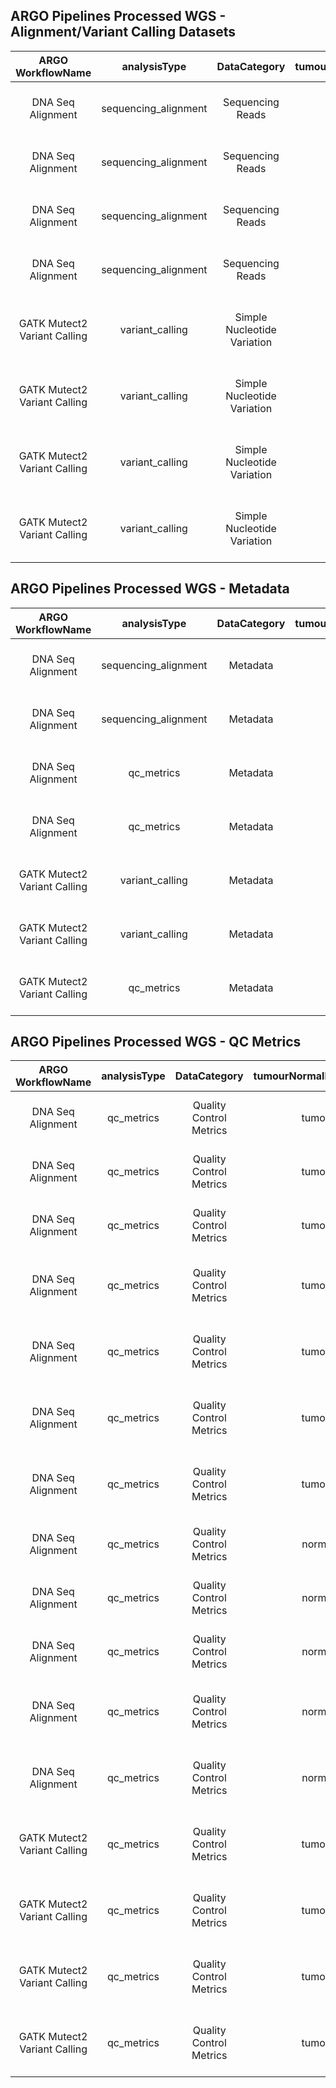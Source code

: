 ## ARGO Pipelines Processed WGS - Alignment/Variant Calling Datasets
**ARGO WorkflowName**|**analysisType**|**DataCategory**|**tumourNormalDesignation**|**FileType**|**OpenBucketURL**
:-----:|:-----:|:-----:|:-----:|:-----:|:-----:
DNA Seq Alignment|sequencing_alignment|Sequencing Reads|tumour|CRAM|https://object.cancercollaboratory.org:9080/swift/v1/genomics-public-data/benchmark-datasets/TCRB-CA/DO262483/WGS/sequencing_alignment/tumour/TCRB-CA.DO262483.SA622771.wgs.20211117.aln.cram
DNA Seq Alignment|sequencing_alignment|Sequencing Reads|tumour|CRAI|https://object.cancercollaboratory.org:9080/swift/v1/genomics-public-data/benchmark-datasets/TCRB-CA/DO262483/WGS/sequencing_alignment/tumour/TCRB-CA.DO262483.SA622771.wgs.20211117.aln.cram.crai
DNA Seq Alignment|sequencing_alignment|Sequencing Reads|normal|CRAM|https://object.cancercollaboratory.org:9080/swift/v1/genomics-public-data/benchmark-datasets/TCRB-CA/DO262483/WGS/sequencing_alignment/normal/TCRB-CA.DO262483.SA622770.wgs.20211118.aln.cram
DNA Seq Alignment|sequencing_alignment|Sequencing Reads|normal|CRAI|https://object.cancercollaboratory.org:9080/swift/v1/genomics-public-data/benchmark-datasets/TCRB-CA/DO262483/WGS/sequencing_alignment/normal/TCRB-CA.DO262483.SA622770.wgs.20211118.aln.cram.crai
GATK Mutect2 Variant Calling|variant_calling|Simple Nucleotide Variation|tumour|VCF|https://object.cancercollaboratory.org:9080/swift/v1/genomics-public-data/benchmark-datasets/TCRB-CA/DO262483/WGS/variant_calling/tumour/TCRB-CA.DO262483.SA622771.wgs.20211209.gatk-mutect2.somatic.snv.vcf.gz
GATK Mutect2 Variant Calling|variant_calling|Simple Nucleotide Variation|tumour|TBI|https://object.cancercollaboratory.org:9080/swift/v1/genomics-public-data/benchmark-datasets/TCRB-CA/DO262483/WGS/variant_calling/tumour/TCRB-CA.DO262483.SA622771.wgs.20211209.gatk-mutect2.somatic.snv.vcf.gz.tbi
GATK Mutect2 Variant Calling|variant_calling|Simple Nucleotide Variation|tumour|VCF|https://object.cancercollaboratory.org:9080/swift/v1/genomics-public-data/benchmark-datasets/TCRB-CA/DO262483/WGS/variant_calling/tumour/TCRB-CA.DO262483.SA622771.wgs.20211209.gatk-mutect2.somatic.indel.vcf.gz
GATK Mutect2 Variant Calling|variant_calling|Simple Nucleotide Variation|tumour|TBI|https://object.cancercollaboratory.org:9080/swift/v1/genomics-public-data/benchmark-datasets/TCRB-CA/DO262483/WGS/variant_calling/tumour/TCRB-CA.DO262483.SA622771.wgs.20211209.gatk-mutect2.somatic.indel.vcf.gz.tbi

## ARGO Pipelines Processed WGS - Metadata
**ARGO WorkflowName**|**analysisType**|**DataCategory**|**tumourNormalDesignation**|**FileType**|**OpenBucketURL**
:-----:|:-----:|:-----:|:-----:|:-----:|:-----:
DNA Seq Alignment|sequencing_alignment|Metadata|tumour|JSON|https://object.cancercollaboratory.org:9080/swift/v1/genomics-public-data/benchmark-datasets/TCRB-CA/DO262483/WGS/sequencing_alignment/tumour/f31834bc-fc8b-4bec-9834-bcfc8babecf4.sequencing_alignment.json
DNA Seq Alignment|sequencing_alignment|Metadata|normal|JSON|https://object.cancercollaboratory.org:9080/swift/v1/genomics-public-data/benchmark-datasets/TCRB-CA/DO262483/WGS/sequencing_alignment/normal/e6207a9d-d134-486f-a07a-9dd134486f82.sequencing_alignment.json
DNA Seq Alignment|qc_metrics|Metadata|tumour|JSON|https://object.cancercollaboratory.org:9080/swift/v1/genomics-public-data/benchmark-datasets/TCRB-CA/DO262483/WGS/qc_metrics/tumour/ffd8176a-62db-4dbb-9817-6a62db2dbb97.qc_metrics.json
DNA Seq Alignment|qc_metrics|Metadata|normal|JSON|https://object.cancercollaboratory.org:9080/swift/v1/genomics-public-data/benchmark-datasets/TCRB-CA/DO262483/WGS/qc_metrics/normal/c0e5e3fb-6da6-4c8f-a5e3-fb6da63c8f5d.qc_metrics.json
GATK Mutect2 Variant Calling|variant_calling|Metadata|tumour|JSON|https://object.cancercollaboratory.org:9080/swift/v1/genomics-public-data/benchmark-datasets/TCRB-CA/DO262483/WGS/variant_calling/tumour/b97a8a3f-ad63-4215-ba8a-3fad63c215c7.variant_calling.json
GATK Mutect2 Variant Calling|variant_calling|Metadata|tumour|JSON|https://object.cancercollaboratory.org:9080/swift/v1/genomics-public-data/benchmark-datasets/TCRB-CA/DO262483/WGS/variant_calling/tumour/44193e58-89ad-434a-993e-5889ad434a8c.variant_calling.json
GATK Mutect2 Variant Calling|qc_metrics|Metadata|tumour|JSON|https://object.cancercollaboratory.org:9080/swift/v1/genomics-public-data/benchmark-datasets/TCRB-CA/DO262483/WGS/qc_metrics/tumour/9b5a6c13-caa5-492d-9a6c-13caa5192db1.qc_metrics.json


## ARGO Pipelines Processed WGS - QC Metrics
**ARGO WorkflowName**|**analysisType**|**DataCategory**|**tumourNormalDesignation**|**FileType**|**OpenBucketURL**
:-----:|:-----:|:-----:|:-----:|:-----:|:-----:
DNA Seq Alignment|qc_metrics|Quality Control Metrics|tumour|TGZ|https://object.cancercollaboratory.org:9080/swift/v1/genomics-public-data/benchmark-datasets/TCRB-CA/DO262483/WGS/qc_metrics/tumour/TCRB-CA.DO262483.SA622771.wgs.20211117.aln.cram.qc_metrics.tgz
DNA Seq Alignment|qc_metrics|Quality Control Metrics|tumour|TGZ|https://object.cancercollaboratory.org:9080/swift/v1/genomics-public-data/benchmark-datasets/TCRB-CA/DO262483/WGS/qc_metrics/tumour/TCRB-CA.DO262483.SA622771.wgs.20211117.aln.cram.oxog_metrics.tgz
DNA Seq Alignment|qc_metrics|Quality Control Metrics|tumour|TGZ|https://object.cancercollaboratory.org:9080/swift/v1/genomics-public-data/benchmark-datasets/TCRB-CA/DO262483/WGS/qc_metrics/tumour/TCRB-CA.DO262483.SA622771.wgs.20211117.aln.cram.duplicates_metrics.tgz
DNA Seq Alignment|qc_metrics|Quality Control Metrics|tumour|TGZ|https://object.cancercollaboratory.org:9080/swift/v1/genomics-public-data/benchmark-datasets/TCRB-CA/DO262483/WGS/qc_metrics/tumour/TCRB-CA.DO262483.SA622771.wgs.20211117.TCRBOA7T-WGS-L4.ubam_qc_metrics.tgz
DNA Seq Alignment|qc_metrics|Quality Control Metrics|tumour|TGZ|https://object.cancercollaboratory.org:9080/swift/v1/genomics-public-data/benchmark-datasets/TCRB-CA/DO262483/WGS/qc_metrics/tumour/TCRB-CA.DO262483.SA622771.wgs.20211117.TCRBOA7T-WGS-L3.ubam_qc_metrics.tgz
DNA Seq Alignment|qc_metrics|Quality Control Metrics|tumour|TGZ|https://object.cancercollaboratory.org:9080/swift/v1/genomics-public-data/benchmark-datasets/TCRB-CA/DO262483/WGS/qc_metrics/tumour/TCRB-CA.DO262483.SA622771.wgs.20211117.TCRBOA7T-WGS-L2.ubam_qc_metrics.tgz
DNA Seq Alignment|qc_metrics|Quality Control Metrics|tumour|TGZ|https://object.cancercollaboratory.org:9080/swift/v1/genomics-public-data/benchmark-datasets/TCRB-CA/DO262483/WGS/qc_metrics/tumour/TCRB-CA.DO262483.SA622771.wgs.20211117.TCRBOA7T-WGS-L1.ubam_qc_metrics.tgz
DNA Seq Alignment|qc_metrics|Quality Control Metrics|normal|TGZ|https://object.cancercollaboratory.org:9080/swift/v1/genomics-public-data/benchmark-datasets/TCRB-CA/DO262483/WGS/qc_metrics/normal/TCRB-CA.DO262483.SA622770.wgs.20211118.aln.cram.qc_metrics.tgz
DNA Seq Alignment|qc_metrics|Quality Control Metrics|normal|TGZ|https://object.cancercollaboratory.org:9080/swift/v1/genomics-public-data/benchmark-datasets/TCRB-CA/DO262483/WGS/qc_metrics/normal/TCRB-CA.DO262483.SA622770.wgs.20211118.aln.cram.oxog_metrics.tgz
DNA Seq Alignment|qc_metrics|Quality Control Metrics|normal|TGZ|https://object.cancercollaboratory.org:9080/swift/v1/genomics-public-data/benchmark-datasets/TCRB-CA/DO262483/WGS/qc_metrics/normal/TCRB-CA.DO262483.SA622770.wgs.20211118.aln.cram.duplicates_metrics.tgz
DNA Seq Alignment|qc_metrics|Quality Control Metrics|normal|TGZ|https://object.cancercollaboratory.org:9080/swift/v1/genomics-public-data/benchmark-datasets/TCRB-CA/DO262483/WGS/qc_metrics/normal/TCRB-CA.DO262483.SA622770.wgs.20211118.TCRBOA7N-WGS-L2.ubam_qc_metrics.tgz
DNA Seq Alignment|qc_metrics|Quality Control Metrics|normal|TGZ|https://object.cancercollaboratory.org:9080/swift/v1/genomics-public-data/benchmark-datasets/TCRB-CA/DO262483/WGS/qc_metrics/normal/TCRB-CA.DO262483.SA622770.wgs.20211118.TCRBOA7N-WGS-L1.ubam_qc_metrics.tgz
GATK Mutect2 Variant Calling|qc_metrics|Quality Control Metrics|tumour|TGZ|https://object.cancercollaboratory.org:9080/swift/v1/genomics-public-data/benchmark-datasets/TCRB-CA/DO262483/WGS/qc_metrics/tumour/TCRB-CA.DO262483.SA622771.wgs.20211209.gatk-mutect2.somatic.mutect_filtering_metrics.tgz
GATK Mutect2 Variant Calling|qc_metrics|Quality Control Metrics|tumour|TGZ|https://object.cancercollaboratory.org:9080/swift/v1/genomics-public-data/benchmark-datasets/TCRB-CA/DO262483/WGS/qc_metrics/tumour/TCRB-CA.DO262483.SA622771.wgs.20211209.gatk-mutect2.somatic.mutect_callable_metrics.tgz
GATK Mutect2 Variant Calling|qc_metrics|Quality Control Metrics|tumour|TGZ|https://object.cancercollaboratory.org:9080/swift/v1/genomics-public-data/benchmark-datasets/TCRB-CA/DO262483/WGS/qc_metrics/tumour/TCRB-CA.DO262483.SA622771.wgs.20211209.gatk-mutect2.somatic.contamination_metrics.tgz
GATK Mutect2 Variant Calling|qc_metrics|Quality Control Metrics|tumour|TGZ|https://object.cancercollaboratory.org:9080/swift/v1/genomics-public-data/benchmark-datasets/TCRB-CA/DO262483/WGS/qc_metrics/tumour/TCRB-CA.DO262483.SA622770.wgs.20211209.gatk-mutect2.somatic.contamination_metrics.tgz